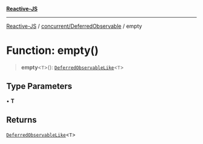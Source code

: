 [**Reactive-JS**](../../../README.md)

***

[Reactive-JS](../../../README.md) / [concurrent/DeferredObservable](../README.md) / empty

# Function: empty()

> **empty**\<`T`\>(): [`DeferredObservableLike`](../../interfaces/DeferredObservableLike.md)\<`T`\>

## Type Parameters

• **T**

## Returns

[`DeferredObservableLike`](../../interfaces/DeferredObservableLike.md)\<`T`\>
